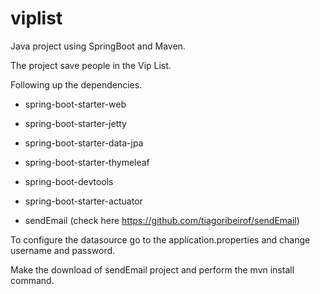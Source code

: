 # viplist
Java project using SpringBoot and Maven.

The project save people in the Vip List.

Following up the dependencies.

- spring-boot-starter-web
- spring-boot-starter-jetty
- spring-boot-starter-data-jpa
- spring-boot-starter-thymeleaf
- spring-boot-devtools
- spring-boot-starter-actuator

- sendEmail (check here https://github.com/tiagoribeirof/sendEmail)

 To configure the datasource go to the application.properties and change username and password.

 Make the download of sendEmail project and perform the mvn install command.


